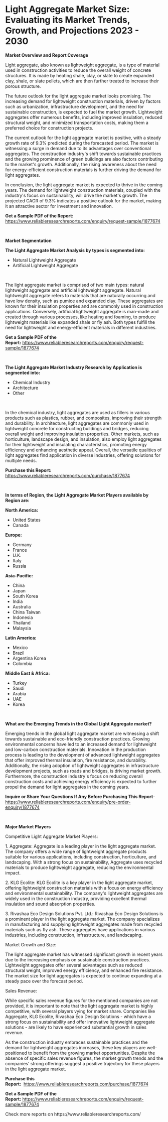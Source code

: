 <p><h1>Light Aggregate Market Size: Evaluating its Market Trends, Growth, and Projections 2023 - 2030</h1></p><p><strong>Market Overview and Report Coverage</strong></p>
<p><p>Light aggregate, also known as lightweight aggregate, is a type of material used in construction activities to reduce the overall weight of concrete structures. It is made by heating shale, clay, or slate to create expanded clay, shale, or slate pellets, which are then further treated to increase their porous structure.</p><p>The future outlook for the light aggregate market looks promising. The increasing demand for lightweight construction materials, driven by factors such as urbanization, infrastructure development, and the need for sustainable construction, is expected to fuel the market growth. Lightweight aggregates offer numerous benefits, including improved insulation, reduced structural weight, and minimized transportation costs, making them a preferred choice for construction projects.</p><p>The current outlook for the light aggregate market is positive, with a steady growth rate of 9.3% predicted during the forecasted period. The market is witnessing a surge in demand due to its advantages over conventional aggregates. The construction industry's shift towards sustainable practices and the growing prominence of green buildings are also factors contributing to the market's growth. Additionally, the rising awareness about the need for energy-efficient construction materials is further driving the demand for light aggregates.</p><p>In conclusion, the light aggregate market is expected to thrive in the coming years. The demand for lightweight construction materials, coupled with the industry's focus on sustainability, will drive the market's growth. The projected CAGR of 9.3% indicates a positive outlook for the market, making it an attractive sector for investment and innovation.</p></p>
<p><strong>Get a Sample PDF of the Report:</strong> <a href="https://www.reliableresearchreports.com/enquiry/request-sample/1877674">https://www.reliableresearchreports.com/enquiry/request-sample/1877674</a></p>
<p>&nbsp;</p>
<p><strong>Market Segmentation</strong></p>
<p><strong>The Light Aggregate Market Analysis by types is segmented into:</strong></p>
<p><ul><li>Natural Lightweight Aggregate</li><li>Artificial Lightweight Aggregate</li></ul></p>
<p>&nbsp;</p>
<p><p>The light aggregate market is comprised of two main types: natural lightweight aggregate and artificial lightweight aggregate. Natural lightweight aggregate refers to materials that are naturally occurring and have low density, such as pumice and expanded clay. These aggregates are known for their insulation properties and are commonly used in construction applications. Conversely, artificial lightweight aggregate is man-made and created through various processes, like heating and foaming, to produce lightweight materials like expanded shale or fly ash. Both types fulfill the need for lightweight and energy-efficient materials in different industries.</p></p>
<p><strong>Get a Sample PDF of the Report:</strong>&nbsp;<a href="https://www.reliableresearchreports.com/enquiry/request-sample/1877674">https://www.reliableresearchreports.com/enquiry/request-sample/1877674</a></p>
<p>&nbsp;</p>
<p><strong>The Light Aggregate Market Industry Research by Application is segmented into:</strong></p>
<p><ul><li>Chemical Industry</li><li>Architecture</li><li>Other</li></ul></p>
<p>&nbsp;</p>
<p><p>In the chemical industry, light aggregates are used as fillers in various products such as plastics, rubber, and composites, improving their strength and durability. In architecture, light aggregates are commonly used in lightweight concrete for constructing buildings and bridges, reducing overall weight and improving insulation properties. Other markets, such as horticulture, landscape design, and insulation, also employ light aggregates for their lightweight and insulating characteristics, promoting energy efficiency and enhancing aesthetic appeal. Overall, the versatile qualities of light aggregates find application in diverse industries, offering solutions for multiple needs.</p></p>
<p><strong>Purchase this Report:</strong>&nbsp; <a href="https://www.reliableresearchreports.com/purchase/1877674">https://www.reliableresearchreports.com/purchase/1877674</a></p>
<p>&nbsp;</p>
<p><strong>In terms of Region, the Light Aggregate Market Players available by Region are:</strong></p>
<p>
    <p> <strong> North America: </strong>
        <ul>
            <li>United States</li>
            <li>Canada</li>
        </ul>
        </p> 
    <p> <strong> Europe: </strong>
        <ul>
            <li>Germany</li>
            <li>France</li>
            <li>U.K.</li>
            <li>Italy</li>
            <li>Russia</li>
        </ul>
        </p> 
    <p> <strong> Asia-Pacific: </strong>
        <ul>
            <li>China</li>
            <li>Japan</li>
            <li>South Korea</li>
            <li>India</li>
            <li>Australia</li>
            <li>China Taiwan</li>
            <li>Indonesia</li>
            <li>Thailand</li>
            <li>Malaysia</li>
        </ul>
        </p> 
    <p> <strong> Latin America: </strong>
        <ul>
            <li>Mexico</li>
            <li>Brazil</li>
            <li>Argentina Korea</li>
            <li>Colombia</li>
        </ul>
        </p> 
    <p> <strong> Middle East & Africa: </strong>
        <ul>
            <li>Turkey</li>
            <li>Saudi</li>
            <li>Arabia</li>
            <li>UAE</li>
            <li>Korea</li>
        </ul>
    </p>
    </p>
<p>&nbsp;</p>
<p><strong>What are the Emerging Trends in the Global Light Aggregate market?</strong></p>
<p><p>Emerging trends in the global light aggregate market are witnessing a shift towards sustainable and eco-friendly construction practices. Growing environmental concerns have led to an increased demand for lightweight and low-carbon construction materials. Innovation in the production process is leading to the development of advanced lightweight aggregates that offer improved thermal insulation, fire resistance, and durability. Additionally, the rising adoption of lightweight aggregates in infrastructure development projects, such as roads and bridges, is driving market growth. Furthermore, the construction industry's focus on reducing overall construction costs and achieving energy efficiency is expected to further propel the demand for light aggregates in the coming years.</p></p>
<p><strong>Inquire or Share Your Questions If Any Before Purchasing This Report</strong>- <a href="https://www.reliableresearchreports.com/enquiry/pre-order-enquiry/1877674">https://www.reliableresearchreports.com/enquiry/pre-order-enquiry/1877674</a></p>
<p>&nbsp;</p>
<p><strong>Major Market Players</strong></p>
<p><p>Competitive Light Aggregate Market Players:</p><p>1. Aggregate: Aggregate is a leading player in the light aggregate market. The company offers a wide range of lightweight aggregate products suitable for various applications, including construction, horticulture, and landscaping. With a strong focus on sustainability, Aggregate uses recycled materials to produce lightweight aggregate, reducing the environmental impact.</p><p>2. KLG Ecolite: KLG Ecolite is a key player in the light aggregate market, offering lightweight construction materials with a focus on energy efficiency and environmental sustainability. The company's lightweight aggregates are widely used in the construction industry, providing excellent thermal insulation and sound absorption properties.</p><p>3. Rivashaa Eco Design Solutions Pvt. Ltd.: Rivashaa Eco Design Solutions is a prominent player in the light aggregate market. The company specializes in manufacturing and supplying lightweight aggregates made from recycled materials such as fly ash. These aggregates have applications in various industries, including construction, infrastructure, and landscaping.</p><p>Market Growth and Size:</p><p>The light aggregate market has witnessed significant growth in recent years due to the increasing emphasis on sustainable construction practices. Lightweight aggregates offer several advantages such as reduced structural weight, improved energy efficiency, and enhanced fire resistance. The market size for light aggregates is expected to continue expanding at a steady pace over the forecast period.</p><p>Sales Revenue:</p><p>While specific sales revenue figures for the mentioned companies are not provided, it is important to note that the light aggregate market is highly competitive, with several players vying for market share. Companies like Aggregate, KLG Ecolite, Rivashaa Eco Design Solutions - which have a strong focus on sustainability and offer innovative lightweight aggregate solutions - are likely to have experienced substantial growth in sales revenue.</p><p>As the construction industry embraces sustainable practices and the demand for lightweight aggregates increases, these key players are well-positioned to benefit from the growing market opportunities. Despite the absence of specific sales revenue figures, the market growth trends and the companies' strong offerings suggest a positive trajectory for these players in the light aggregate market.</p></p>
<p><strong>Purchase this Report:</strong>&nbsp;&nbsp;<a href="https://www.reliableresearchreports.com/purchase/1877674">https://www.reliableresearchreports.com/purchase/1877674</a></p>
<p></p>
<p><strong>Get a Sample PDF of the Report:</strong>&nbsp;<a href="https://www.reliableresearchreports.com/enquiry/request-sample/1877674">https://www.reliableresearchreports.com/enquiry/request-sample/1877674</a></p>
<p>Check more reports on https://www.reliableresearchreports.com/</p>